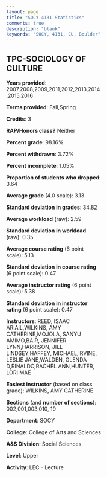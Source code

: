 ```yaml
---
layout: page
title: "SOCY 4131 Statistics"
comments: true
description: "blank"
keywords: "SOCY, 4131, CU, Boulder"
--- 
```

<head>
<script src="https://ajax.googleapis.com/ajax/libs/jquery/2.1.3/jquery.min.js"></script>
<script src="https://dl.dropboxusercontent.com/s/pc42nxpaw1ea4o9/highcharts.js?dl=0"></script>
<!-- <script src="../assets/js/highcharts.js"></script> -->
<style type="text/css">@font-face {
	font-family: "Bebas Neue";
	src: url(https://www.filehosting.org/file/details/544349/BebasNeue%20Regular.otf) format("opentype");
	}
	h1.Bebas { 
		font-family: "Bebas Neue", Verdana, Tahoma;
	}
</style>
</head>
<body>
	<div id="container" style="float: right; width: 45%; height: 88%; margin-left: 2.5%; margin-right: 2.5%;"></div>
	<script language="JavaScript">
		$(document).ready(function() {
		var chart = {type: 'column'};
		var title = {text: 'Grade Distribution'};
		var xAxis = {categories: ['A','B','C','D','F'],crosshair: true};
		var yAxis = {min: 0,title: {text: 'Percentage'}};
		var tooltip = {headerFormat: '<center><b><span style="font-size:20px">{point.key}</span></b></center>',
		               pointFormat: '<td style="padding:0"><b>{point.y:.1f}%</b></td>',
		               footerFormat: '</table>',shared: true,useHTML: true};
		var plotOptions = {column: {pointPadding: 0.0,borderWidth: 0}};  
		var credits = {enabled: false};var series= [{name: 'Percent',data: [38.85,39.55,15.33,3.66,2.61,]}];
		var json = {};
		json.chart = chart;
		json.title = title;
		json.tooltip = tooltip;
		json.xAxis = xAxis;
		json.yAxis = yAxis;  
		json.series = series;
		json.plotOptions = plotOptions;  
		json.credits = credits;
		$('#container').highcharts(json);
	});
	</script>
</body>
			   
## TPC-SOCIOLOGY OF CULTURE

**Years provided**: 2007,2008,2009,2011,2012,2013,2014,2015,2016

**Terms provided**: Fall,Spring

**Credits**: 3

**RAP/Honors class?** Neither

**Percent grade**: 98.16%

**Percent withdrawn**: 3.72%

**Percent incomplete**: 1.05%

**Proportion of students who dropped**: 3.64

**Average grade** (4.0 scale): 3.13

**Standard deviation in grades**: 34.82

**Average workload** (raw): 2.59

**Standard deviation in workload** (raw): 0.35

**Average course rating** (6 point scale): 5.13

**Standard deviation in course rating** (6 point scale): 0.47

**Average instructor rating** (6 point scale): 5.38

**Standard deviation in instructor rating** (6 point scale): 0.47

**Instructors**: REED, ISAAC ARIAIL,WILKINS, AMY CATHERINE,MOJOLA, SANYU AMIMO,BAIR, JENNIFER LYNN,HARRISON, JILL LINDSEY,HAFFEY, MICHAEL,IRVINE, LESLIE JANE,WALDEN, GLENDA D,RINALDO,RACHEL ANN,HUNTER, LORI MAE

**Easiest instructor** (based on class grade): WILKINS, AMY CATHERINE

**Sections** (and **number of sections**): 002,001,003,010, 19

**Department**: SOCY

**College**: College of Arts and Sciences

**A&S Division**: Social Sciences

**Level**: Upper

**Activity**: LEC - Lecture